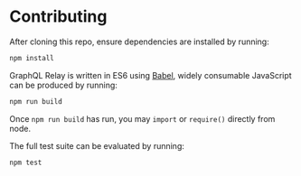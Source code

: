 # Contributing

After cloning this repo, ensure dependencies are installed by running:

```sh
npm install
```

GraphQL Relay is written in ES6 using [Babel](https://babeljs.io/), widely
consumable JavaScript can be produced by running:

```sh
npm run build
```

Once `npm run build` has run, you may `import` or `require()` directly from
node.

The full test suite can be evaluated by running:

```sh
npm test
```
